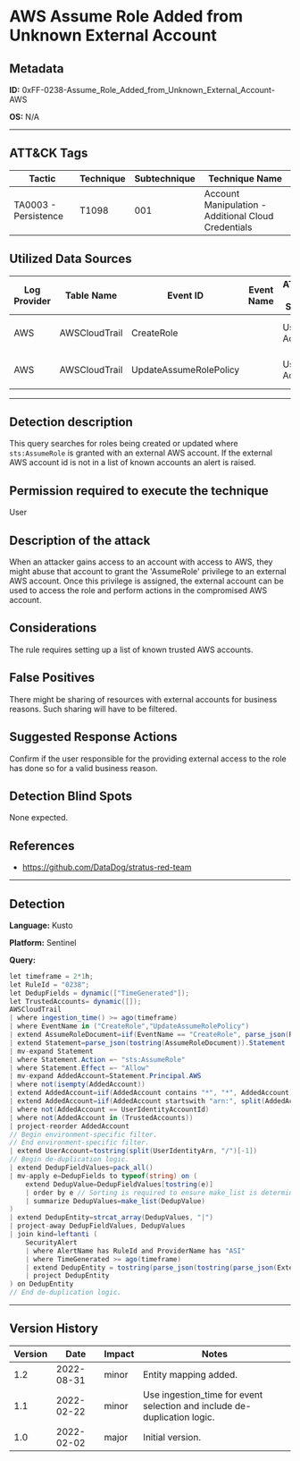 # AWS Assume Role Added from Unknown External Account

## Metadata
**ID:** 0xFF-0238-Assume_Role_Added_from_Unknown_External_Account-AWS

**OS:** N/A

---

## ATT&CK Tags

| Tactic | Technique | Subtechnique | Technique Name |
|---|---|---| --- |
| TA0003 - Persistence | T1098 | 001 | Account Manipulation - Additional Cloud Credentials|

## Utilized Data Sources

| Log Provider | Table Name | Event ID | Event Name | ATT&CK Data Source | ATT&CK Data Component|
|---------|---------|---------|----------|---------|---------|
|AWS|AWSCloudTrail|CreateRole||User Account|User Account Modification|
|AWS|AWSCloudTrail|UpdateAssumeRolePolicy||User Account|User Account Modification|
---

## Detection description
This query searches for roles being created or updated where `sts:AssumeRole` is granted with an external AWS account. If the external AWS account id is not in a list of known accounts an alert is raised.



## Permission required to execute the technique
User


## Description of the attack
When an attacker gains access to an account with access to AWS, they might abuse that account to grant the 'AssumeRole' privilege to an external AWS account. Once this privilege is assigned, the external account can be used to access the role and perform actions in the compromised AWS account.


## Considerations
The rule requires setting up a list of known trusted AWS accounts.


## False Positives
There might be sharing of resources with external accounts for business reasons. Such sharing will have to be filtered.


## Suggested Response Actions
Confirm if the user responsible for the providing external access to the role has done so for a valid business reason.


## Detection Blind Spots
None expected.


## References
* https://github.com/DataDog/stratus-red-team

---
## Detection

**Language:** Kusto

**Platform:** Sentinel

**Query:**
```C#
let timeframe = 2*1h;
let RuleId = "0238";
let DedupFields = dynamic(["TimeGenerated"]);
let TrustedAccounts= dynamic([]);
AWSCloudTrail
| where ingestion_time() >= ago(timeframe)
| where EventName in ("CreateRole","UpdateAssumeRolePolicy")
| extend AssumeRoleDocument=iif(EventName == "CreateRole", parse_json(RequestParameters).assumeRolePolicyDocument, parse_json(RequestParameters).policyDocument)
| extend Statement=parse_json(tostring(AssumeRoleDocument)).Statement
| mv-expand Statement
| where Statement.Action =~ "sts:AssumeRole"
| where Statement.Effect =~ "Allow"
| mv-expand AddedAccount=Statement.Principal.AWS
| where not(isempty(AddedAccount))
| extend AddedAccount=iif(AddedAccount contains "*", "*", AddedAccount)
| extend AddedAccount=iif(AddedAccount startswith "arn:", split(AddedAccount, ":")[4], AddedAccount)
| where not(AddedAccount == UserIdentityAccountId)
| where not(AddedAccount in (TrustedAccounts))
| project-reorder AddedAccount
// Begin environment-specific filter.
// End environment-specific filter.
| extend UserAccount=tostring(split(UserIdentityArn, "/")[-1])
// Begin de-duplication logic.
| extend DedupFieldValues=pack_all()
| mv-apply e=DedupFields to typeof(string) on (
    extend DedupValue=DedupFieldValues[tostring(e)]
    | order by e // Sorting is required to ensure make_list is deterministic.
    | summarize DedupValues=make_list(DedupValue)
)
| extend DedupEntity=strcat_array(DedupValues, "|")
| project-away DedupFieldValues, DedupValues
| join kind=leftanti (
    SecurityAlert
    | where AlertName has RuleId and ProviderName has "ASI"
    | where TimeGenerated >= ago(timeframe)
    | extend DedupEntity = tostring(parse_json(tostring(parse_json(ExtendedProperties)["Custom Details"])).DedupEntity[0])
    | project DedupEntity
) on DedupEntity
// End de-duplication logic.
```

---

## Version History
| Version | Date | Impact | Notes |
|---------|------|--------|------|
| 1.2  | 2022-08-31| minor | Entity mapping added. |
| 1.1  | 2022-02-22| minor | Use ingestion_time for event selection and include de-duplication logic. |
| 1.0  | 2022-02-02| major | Initial version. |